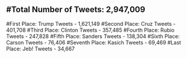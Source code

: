 #Total Number of Tweets: 2,947,009 
---
#First Place: Trump Tweets - 1,621,149
#Second Place: Cruz Tweets - 401,708
#Third Place: Clinton Tweets - 357,485
#Fourth Place: Rubio Tweets - 247,828
#Fifth Place: Sanders Tweets - 138,304
#Sixth Place: Carson Tweets - 76,406
#Seventh Place: Kasich Tweets - 69,469
#Last Place: Jeb! Tweets - 34,667
